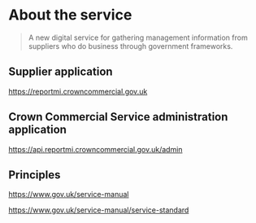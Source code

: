 # About the service

> A new digital service for gathering management information from suppliers who do business through government frameworks.

## Supplier application
https://reportmi.crowncommercial.gov.uk

## Crown Commercial Service administration application
https://api.reportmi.crowncommercial.gov.uk/admin

## Principles
https://www.gov.uk/service-manual

https://www.gov.uk/service-manual/service-standard
